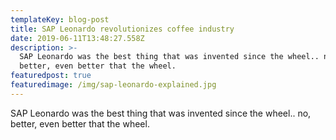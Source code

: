 ```yaml
---
templateKey: blog-post
title: SAP Leonardo revolutionizes coffee industry
date: 2019-06-11T13:48:27.558Z
description: >-
  SAP Leonardo was the best thing that was invented since the wheel.. no,
  better, even better that the wheel.
featuredpost: true
featuredimage: /img/sap-leonardo-explained.jpg
---
```

SAP Leonardo was the best thing that was invented since the wheel.. no, better, even better that the wheel.

